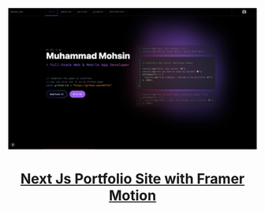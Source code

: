 <a href="https://mosen-dev-m6474ns-projects.vercel.app/">
  <img alt="Next Js Portfolio Website" src="https://raw.githubusercontent.com/m6474n/mosen_dev/refs/heads/main/public/git-banner.png">
  <h1 align="center">Next Js Portfolio Site with Framer Motion</h1>
</a>
